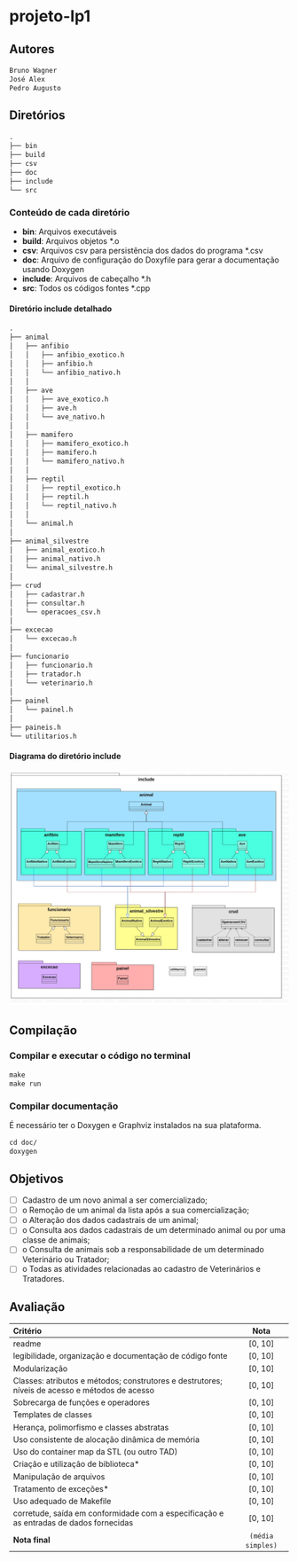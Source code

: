 # projeto-lp1

## Autores

    Bruno Wagner
    José Alex
	Pedro Augusto

## Diretórios

	.
	├── bin
	├── build
	├── csv
	├── doc
	├── include
	└── src

### Conteúdo de cada diretório

- **bin**: Arquivos executáveis
- **build**: Arquivos objetos *.o
- **csv**: Arquivos csv para persistência dos dados do programa *.csv
- **doc**: Arquivo de configuração do Doxyfile para gerar a documentação usando Doxygen
- **include**: Arquivos de cabeçalho *.h
- **src**: Todos os códigos fontes *.cpp

#### Diretório include detalhado

	.
	├── animal
	│   ├── anfibio
	│   │   ├── anfibio_exotico.h
	│   │   ├── anfibio.h
	│   │   └── anfibio_nativo.h
	│   │
	│   ├── ave
	│   │   ├── ave_exotico.h
	│   │   ├── ave.h
	│   │   └── ave_nativo.h
	│   │
	│   ├── mamifero
	│   │   ├── mamifero_exotico.h
	│   │   ├── mamifero.h
	│   │   └── mamifero_nativo.h
	│   │
	│   ├── reptil
	│   │   ├── reptil_exotico.h
	│   │   ├── reptil.h
	│   │   └── reptil_nativo.h
	│   │
	│   └── animal.h
	│ 
	├── animal_silvestre
	│   ├── animal_exotico.h
	│   ├── animal_nativo.h
	│   └── animal_silvestre.h
	│ 
	├── crud
	│   ├── cadastrar.h
	│   ├── consultar.h
	│   └── operacoes_csv.h
	│ 
	├── excecao
	│   └── excecao.h
	│ 
	├── funcionario
	│   ├── funcionario.h
	│   ├── tratador.h
	│   └── veterinario.h
	│ 
	├── painel
	│   └── painel.h
	│ 
	├── paineis.h
	└── utilitarios.h

#### Diagrama do diretório include

![Diagrama do diretório include](doc/arquivos_include.jpg?raw=true)

## Compilação

### Compilar e executar o código no terminal

	make
	make run

### Compilar documentação
É necessário ter o Doxygen e Graphviz instalados na sua plataforma.

	cd doc/
	doxygen

## Objetivos

- [ ] Cadastro de um novo animal a ser comercializado;
- [ ] o Remoção de um animal da lista após a sua comercialização;
- [ ] o Alteração dos dados cadastrais de um animal;
- [ ] o Consulta aos dados cadastrais de um determinado animal ou por uma classe de animais;
- [ ] o Consulta de animais sob a responsabilidade de um determinado Veterinário ou Tratador;
- [ ] o Todas as atividades relacionadas ao cadastro de Veterinários e Tratadores.

## Avaliação

| Critério 																							| Nota 	  |
| :------- 																							| :-----: |
| readme	 																						| [0, 10] |
| legibilidade, organização e documentação de código fonte 											| [0, 10] |
| Modularização 																					| [0, 10] |
| Classes: atributos e métodos; construtores e destrutores; níveis de acesso e métodos de acesso 	| [0, 10] |
| Sobrecarga de funções e operadores 																| [0, 10] |
| Templates  de classes 																			| [0, 10] |
| Herança, polimorfismo e classes abstratas 														| [0, 10] |
| Uso consistente de alocação dinâmica de memória 													| [0, 10] |
| Uso do container  map  da STL (ou outro TAD) 														| [0, 10] |
| Criação e utilização de biblioteca* 																| [0, 10] |
| Manipulação de arquivos 																			| [0, 10] |
| Tratamento de exceções* 																			| [0, 10] |
| Uso adequado de Makefile 																			| [0, 10] |
| corretude, saída em conformidade com a especificação e as entradas de dados fornecidas 			| [0, 10] |
| **Nota final** 																					| `(média simples)` |

